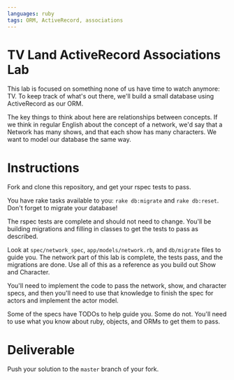 ```yaml
---
languages: ruby
tags: ORM, ActiveRecord, associations
---
```


# TV Land ActiveRecord Associations Lab

This lab is focused on something none of us have time to watch
anymore: TV. To keep track of what's out there, we'll build a small
database using ActiveRecord as our ORM.

The key things to think about here are relationships between concepts.
If we think in regular English about the concept of a network,
we'd say that a Network has many shows, and that each show has many
characters. We want to model our database the same way.

# Instructions

Fork and clone this repository, and get your rspec tests to pass.

You have rake tasks available to you: `rake db:migrate` and `rake
db:reset`. Don't forget to migrate your database!

The rspec tests are complete and should not need to change. You'll be
building migrations and filling in classes to get the tests to pass as
described.

Look at `spec/network_spec`, `app/models/network.rb`, and `db/migrate`
files to guide you. The network part of this lab is complete, the tests
pass, and the migrations are done. Use all of this as a reference
as you build out Show and Character.

You'll need to implement the code to pass the network, show, and
character specs, and then you'll need to use that knowledge to finish
the spec for actors and implement the actor model.

Some of the specs have TODOs to help guide you. Some do not. You'll
need to use what you know about ruby, objects, and ORMs to get them
to pass.

# Deliverable

Push your solution to the `master` branch of your fork.

